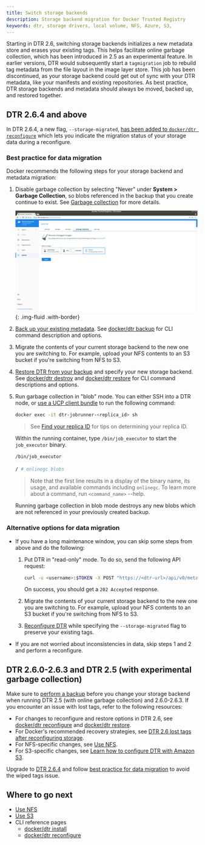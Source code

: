 ```yaml
---
title: Switch storage backends
description: Storage backend migration for Docker Trusted Registry
keywords: dtr, storage drivers, local volume, NFS, Azure, S3,
---
```


Starting in DTR 2.6, switching storage backends initializes a new metadata store and erases your existing tags. This helps facilitate online garbage collection, which has been introduced in 2.5 as an experimental feature. In earlier versions, DTR would subsequently start a `tagmigration` job to rebuild tag metadata from the file layout in the image layer store. This job has been discontinued, as your storage backend could get out of sync with your DTR metadata, like your manifests and existing repositories. As best practice, DTR storage backends and metadata should always be moved, backed up, and restored together.

## DTR 2.6.4 and above

In DTR 2.6.4, a new flag, `--storage-migrated`, [has been added to `docker/dtr reconfigure`](/reference/dtr/2.6/cli/reconfigure/) which lets you indicate the migration status of your storage data during a reconfigure.  

### Best practice for data migration

Docker recommends the following steps for your storage backend and metadata migration:

1. Disable garbage collection by selecting "Never" under **System > Garbage Collection**, so blobs referenced in the backup that you create continue to exist. See [Garbage collection](/ee/dtr/admin/configure/garbage-collection/) for more details.

    ![](/ee/dtr/images/garbage-collection-0.png){: .img-fluid .with-border}

2. [Back up your existing metadata](/ee/dtr/admin/disaster-recovery/create-a-backup/#back-up-dtr-metadata). See [docker/dtr backup](/reference/dtr/2.6/cli/backup/) for CLI command description and options. 

3. Migrate the contents of your current storage backend to the new one you are switching to. For example, upload your NFS contents to an S3 bucket if you're switching from NFS to S3.

4. [Restore DTR from your backup](/ee/dtr/admin/disaster-recovery/restore-from-backup/) and specify your new storage backend. See [docker/dtr destroy](/reference/dtr/2.6/cli/destroy/) and [docker/dtr restore](/reference/dtr/2.6/cli/backup/) for CLI command descriptions and options.

5. Run garbage collection in "blob" mode. You can either SSH into a DTR node, or [use a UCP client bundle](/ee/ucp/user-access/cli/) to run the following command:

    ```bash
    docker exec -it dtr-jobrunner-<replica_id> sh
    ```
    > See [Find your replica ID](/ee/dtr/admin/disaster-recovery/create-a-backup/#find-your-replica-id) for tips on determining your replica ID.

    Within the running container, type `/bin/job_executor` to start the `job_executor` binary.
    
    ```bash
    /bin/job_executor
    
    / # onlinegc blobs
    ```
    > Note that the first line results in a display of the binary name, its usage, and available commands including `onlinegc`. To learn more about a command, run `<command_name>` --help.

    Running garbage collection in blob mode destroys any new blobs which are not referenced in your previously created backup.
    
### Alternative options for data migration

- If you have a long maintenance window, you can skip some steps from above and do the following:

    1. Put DTR in "read-only" mode. To do so, send the following API request:
   
        ```bash
        curl -u <username>:$TOKEN -X POST "https://<dtr-url>/api/v0/meta/settings" -H "accept: application/json" -H "content-type: application/json" -d "{ \"readOnlyRegistry\": true }"
        ``` 
        On success, you should get a `202 Accepted` response.

    2. Migrate the contents of your current storage backend to the new one you are switching to. For example, upload your NFS contents to an S3 bucket if you're switching from NFS to S3.

   3. [Reconfigure DTR](/reference/dtr/2.6/cli/reconfigure) while specifying the `--storage-migrated` flag to preserve your existing tags. 

- If you are not worried about inconsistencies in data, skip steps 1 and 2 and perform a reconfigure.

## DTR 2.6.0-2.6.3 and DTR 2.5 (with experimental garbage collection)

Make sure to [perform a backup](/ee/dtr/admin/disaster-recovery/create-a-backup/#back-up-dtr-data) before you change your storage backend when running DTR 2.5 (with online garbage collection) and 2.6.0-2.6.3. If you encounter an issue with lost tags, refer to the following resources:
  * For changes to reconfigure and restore options in DTR 2.6, see [docker/dtr reconfigure](/reference/dtr/2.6/cli/reconfigure/) and [docker/dtr restore](/reference/dtr/2.6/cli/restore). 
  * For Docker's recommended recovery strategies, see [DTR 2.6 lost tags after reconfiguring storage](https://success.docker.com/article/dtr-26-lost-tags-after-reconfiguring-storage).
  * For NFS-specific changes, see [Use NFS](nfs.md). 
  * For S3-specific changes, see [Learn how to configure DTR with Amazon S3](s3.md).

Upgrade to [DTR 2.6.4](#dtr-264-and-above) and follow [best practice for data migration](#best-practice-for-data-migration) to avoid the wiped tags issue. 

## Where to go next

- [Use NFS](nfs.md)
- [Use S3](s3.md)
- CLI reference pages
  - [docker/dtr install](/reference/dtr/2.6/cli/install/)
  - [docker/dtr reconfigure](/reference/dtr/2.6/cli/reconfigure/)

